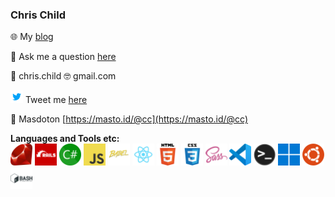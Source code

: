### Chris Child

🌐 My [blog](https://hardcopy.dev)

💬 Ask me a question [here](https://github.com/christopherchild/christopherchild/issues)

📧 chris.child 🤓 gmail.com

<img height="20" src="https://github.com/github/explore/raw/main/topics/twitter/twitter.png"> Tweet me [here](https://twitter.com/cchild_)

💬 Masdoton <a rel="me" href="https://masto.id/@cc">[https://masto.id/@cc](https://masto.id/@cc)</a>

            
**Languages and Tools etc:**  
<code><img height="35" src="https://github.com/github/explore/blob/main/topics/ruby/ruby.png?raw=true"></code>
<code><img height="35" src="https://github.com/github/explore/blob/main/topics/rails/rails.png?raw=true"></code>
<code><img height="35" src="https://github.com/github/explore/blob/main/topics/csharp/csharp.png?raw=true"></code>
<code><img height="35" src="https://github.com/github/explore/blob/main/topics/javascript/javascript.png?raw=true"></code>
<code><img height="35" src="https://github.com/github/explore/blob/main/topics/babel/babel.png?raw=true"></code>
<code><img height="35" src="https://github.com/github/explore/blob/main/topics/react/react.png?raw=true"></code>
<code><img height="35" src="https://github.com/github/explore/blob/main/topics/html/html.png?raw=true"></code>
<code><img height="35" src="https://github.com/github/explore/blob/main/topics/css/css.png?raw=true"></code>
<code><img height="35" src="https://github.com/github/explore/blob/main/topics/sass/sass.png?raw=true"></code>
<code><img height="35" src="https://github.com/github/explore/blob/main/topics/visual-studio-code/visual-studio-code.png?raw=true"></code>
<code><img height="35" src="https://github.com/github/explore/blob/main/topics/terminal/terminal.png?raw=true"></code>
<code><img height="35" src="https://github.com/github/explore/blob/main/topics/windows/windows.png?raw=true"></code>
<code><img height="35" src="https://github.com/github/explore/blob/main/topics/ubuntu/ubuntu.png?raw=true"></code>
<code><img height="35" src="https://github.com/github/explore/blob/main/topics/bash/bash.png?raw=true"></code>

<!--
**christopherchild/christopherchild** is a ✨ _special_ ✨ repository because its `README.md` (this file) appears on your GitHub profile.

Here are some ideas to get you started:

- 🔭 I’m currently working on ...
- 🌱 I’m currently learning ...
- 👯 I’m looking to collaborate on ...
- 🤔 I’m looking for help with ...
- 💬 Ask me about ...
- 📫 How to reach me: ...
- 😄 Pronouns: ...
- ⚡ Fun fact: ...
-->

